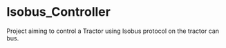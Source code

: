 # Isobus_Controller
Project aiming to control a Tractor using Isobus protocol on the tractor can bus.
